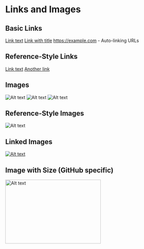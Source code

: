# Links and Images
## Basic Links
[Link text](https://example.com)
[Link with title](https://example.com "Hover title")
<https://example.com> - Auto-linking URLs

## Reference-Style Links
[Link text][reference]
[Another link][ref2]

[reference]: https://example.com
[ref2]: https://github.com "GitHub Homepage"

## Images
![Alt text](image.jpg)
![Alt text](image.jpg "Optional title")
![Alt text](https://example.com/image.jpg)

## Reference-Style Images
![Alt text][logo]

[logo]: assets/logo.png "Company Logo"

## Linked Images
[![Alt text](image.jpg)](https://example.com)

## Image with Size (GitHub specific)
<img src="image.jpg" alt="Alt text" width="300" height="200">